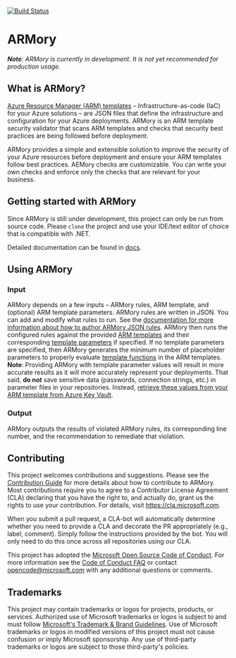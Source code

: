 [![Build Status](https://dev.azure.com/azure/armory/_apis/build/status/Azure.armory?branchName=main)](https://dev.azure.com/azure/armory/_build/latest?definitionId=91&branchName=main)

# ARMory
***Note**: ARMory is currently in development. It is not yet recommended for production usage.*
 
## What is ARMory?
[Azure Resource Manager (ARM) templates](https://docs.microsoft.com/en-us/azure/azure-resource-manager/templates/overview) – Infrastructure-as-code (IaC) for your Azure solutions – are JSON files that define the infrastructure and configuration for your Azure deployments. ARMory is an ARM template security validator that scans ARM templates and checks that security best practices are being followed before deployment. 
 
ARMory provides a simple and extensible solution to improve the security of your Azure resources before deployment and ensure your ARM templates follow best practices. AEMory checks are customizable. You can write your own checks and enforce only the checks that are relevant for your business. 
 
 
## Getting started with ARMory
Since ARMory is still under development, this project can only be run from source code. Please `clone` the project and use your IDE/text editor of choice that is compatible with .NET.

Detailed documentation can be found in [docs](./docs).
 
## Using ARMory
 
### Input
ARMory depends on a few inputs – ARMory rules, ARM template, and (optional) ARM template parameters. ARMory rules are written in JSON. You can add and modify what rules to run. See the [documentation for more information about how to author ARMory JSON rules](./docs/authoring-json-rules.md). ARMory then runs the configured rules against the provided [ARM templates]( https://docs.microsoft.com/en-us/azure/azure-resource-manager/templates/) and their corresponding [template parameters](https://docs.microsoft.com/en-us/azure/azure-resource-manager/templates/parameter-files) if specified. If no template parameters are specified, then ARMory generates the minimum number of placeholder parameters to properly evaluate [template functions](https://docs.microsoft.com/en-us/azure/azure-resource-manager/templates/template-functions) in the ARM templates. **Note**: Providing ARMory with template parameter values will result in more accurate results as it will more accurately represent your deployments. That said, **do not** save sensitive data (passwords, connection strings, etc.) in parameter files in your repositories. Instead, [retrieve these values from  your ARM template from Azure Key Vault](https://docs.microsoft.com/en-us/azure/azure-resource-manager/templates/key-vault-parameter?tabs=azure-cli#reference-secrets-with-static-id). 

### Output
ARMory outputs the results of violated  ARMory rules, its corresponding line number, and the recommendation to remediate that violation.
 
## Contributing
This project welcomes contributions and suggestions. Please see the [Contribution Guide](./CONTRIBUTING.md) for more details about how to contribute to ARMory. Most contributions require you to
agree to a Contributor License Agreement (CLA) declaring that you have the right to,
and actually do, grant us the rights to use your contribution. For details, visit
https://cla.microsoft.com.

When you submit a pull request, a CLA-bot will automatically determine whether you need
to provide a CLA and decorate the PR appropriately (e.g., label, comment). Simply follow the
instructions provided by the bot. You will only need to do this once across all repositories using our CLA.

This project has adopted the [Microsoft Open Source Code of Conduct](https://opensource.microsoft.com/codeofconduct/).
For more information see the [Code of Conduct FAQ](https://opensource.microsoft.com/codeofconduct/faq/)
or contact [opencode@microsoft.com](mailto:opencode@microsoft.com) with any additional questions or comments.

## Trademarks
This project may contain trademarks or logos for projects, products, or services. Authorized use of Microsoft trademarks or logos is subject to and must follow [Microsoft's Trademark & Brand Guidelines](https://www.microsoft.com/en-us/legal/intellectualproperty/trademarks/usage/general). Use of Microsoft trademarks or logos in modified versions of this project must not cause confusion or imply Microsoft sponsorship. Any use of third-party trademarks or logos are subject to those third-party's policies.